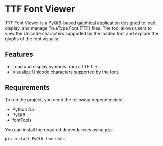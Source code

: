 # TTF Font Viewer

TTF Font Viewer is a PyQt6-based graphical application designed to load, display, and manage TrueType Font (TTF) files. 
The tool allows users to view the Unicode characters supported by the loaded font and explore the glyphs of the font visually.

## Features

- Load and display symbols from a TTF file.
- Visualize Unicode characters supported by the font.

## Requirements

To run the project, you need the following dependencies:

- Python 3.x
- PyQt6
- fontTools

You can install the required dependencies using `pip`:

```bash
pip install PyQt6 fonttools
```
